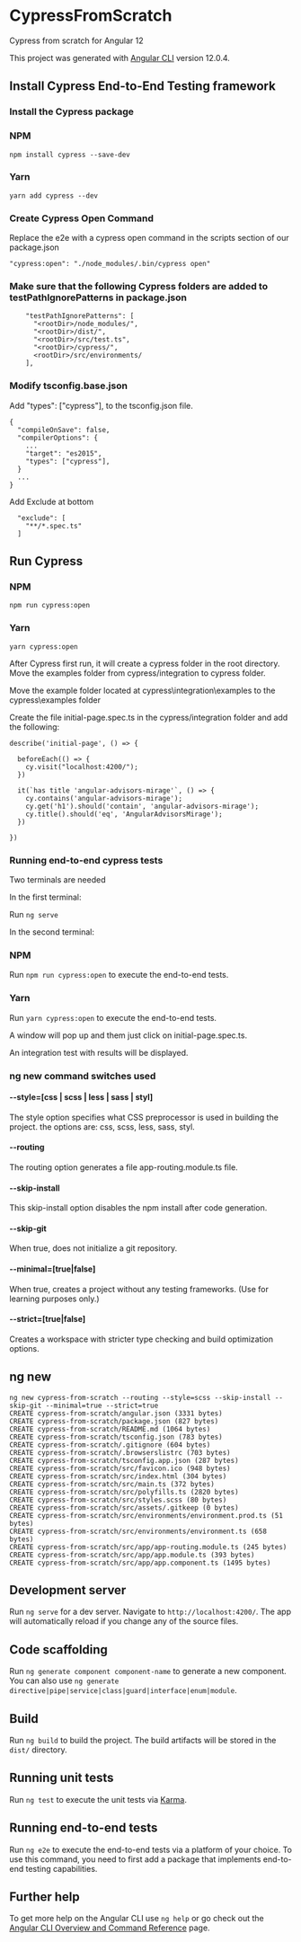 # CypressFromScratch
Cypress from scratch for Angular 12

This project was generated with [Angular CLI](https://github.com/angular/angular-cli) version 12.0.4.

## Install Cypress End-to-End Testing framework

### Install the Cypress package

### NPM

```
npm install cypress --save-dev
```

### Yarn

```
yarn add cypress --dev
```

### Create Cypress Open Command

Replace the e2e with a cypress open command in the scripts section of our package.json

```
"cypress:open": "./node_modules/.bin/cypress open"
```

### Make sure that the following Cypress folders are added to testPathIgnorePatterns in package.json

```
    "testPathIgnorePatterns": [
      "<rootDir>/node_modules/",
      "<rootDir>/dist/",
      "<rootDir>/src/test.ts",
      "<rootDir>/cypress/",
      <rootDir>/src/environments/
    ],
```

### Modify tsconfig.base.json

Add "types": ["cypress"], to the tsconfig.json file.

```
{
  "compileOnSave": false,
  "compilerOptions": {
    ...
    "target": "es2015",
    "types": ["cypress"],
  }
  ...
}
```

Add Exclude at bottom

```
  "exclude": [
    "**/*.spec.ts"
  ]
```

## Run Cypress

### NPM

```
npm run cypress:open
```

### Yarn

```
yarn cypress:open
```

After Cypress first run, it will create a cypress folder in the root directory. Move the examples folder from cypress/integration to cypress folder.

Move the example folder located at cypress\integration\examples to the cypress\examples folder

Create the file initial-page.spec.ts in the cypress/integration folder and add the following:

```
describe('initial-page', () => {

  beforeEach(() => {
    cy.visit("localhost:4200/");
  })

  it(`has title 'angular-advisors-mirage'`, () => {
    cy.contains('angular-advisors-mirage');
    cy.get('h1').should('contain', 'angular-advisors-mirage');
    cy.title().should('eq', 'AngularAdvisorsMirage');
  })

})
```

### Running end-to-end cypress tests

Two terminals are needed

In the first terminal:

Run `ng serve`

In the second terminal:

### NPM

Run `npm run cypress:open` to execute the end-to-end tests.

### Yarn

Run `yarn cypress:open` to execute the end-to-end tests.

A window will pop up and them just click on initial-page.spec.ts.

An integration test with results will be displayed.

### ng new command switches used

#### --style=[css | scss | less | sass | styl]

The style option specifies what CSS preprocessor is used in building the project. the options are: css, scss, less, sass, styl.

#### --routing

The routing option generates a file app-routing.module.ts file.

#### --skip-install

This skip-install option disables the npm install after code generation.

#### --skip-git

When true, does not initialize a git repository.

#### --minimal=[true|false]

When true, creates a project without any testing frameworks. (Use for learning purposes only.)

#### --strict=[true|false]

Creates a workspace with stricter type checking and build optimization options.

## ng new

```
ng new cypress-from-scratch --routing --style=scss --skip-install --skip-git --minimal=true --strict=true
CREATE cypress-from-scratch/angular.json (3331 bytes)
CREATE cypress-from-scratch/package.json (827 bytes)
CREATE cypress-from-scratch/README.md (1064 bytes)
CREATE cypress-from-scratch/tsconfig.json (783 bytes)
CREATE cypress-from-scratch/.gitignore (604 bytes)
CREATE cypress-from-scratch/.browserslistrc (703 bytes)
CREATE cypress-from-scratch/tsconfig.app.json (287 bytes)
CREATE cypress-from-scratch/src/favicon.ico (948 bytes)
CREATE cypress-from-scratch/src/index.html (304 bytes)
CREATE cypress-from-scratch/src/main.ts (372 bytes)
CREATE cypress-from-scratch/src/polyfills.ts (2820 bytes)
CREATE cypress-from-scratch/src/styles.scss (80 bytes)
CREATE cypress-from-scratch/src/assets/.gitkeep (0 bytes)
CREATE cypress-from-scratch/src/environments/environment.prod.ts (51 bytes)
CREATE cypress-from-scratch/src/environments/environment.ts (658 bytes)
CREATE cypress-from-scratch/src/app/app-routing.module.ts (245 bytes)
CREATE cypress-from-scratch/src/app/app.module.ts (393 bytes)
CREATE cypress-from-scratch/src/app/app.component.ts (1495 bytes)
```

## Development server

Run `ng serve` for a dev server. Navigate to `http://localhost:4200/`. The app will automatically reload if you change any of the source files.

## Code scaffolding

Run `ng generate component component-name` to generate a new component. You can also use `ng generate directive|pipe|service|class|guard|interface|enum|module`.

## Build

Run `ng build` to build the project. The build artifacts will be stored in the `dist/` directory.

## Running unit tests

Run `ng test` to execute the unit tests via [Karma](https://karma-runner.github.io).

## Running end-to-end tests

Run `ng e2e` to execute the end-to-end tests via a platform of your choice. To use this command, you need to first add a package that implements end-to-end testing capabilities.

## Further help

To get more help on the Angular CLI use `ng help` or go check out the [Angular CLI Overview and Command Reference](https://angular.io/cli) page.
